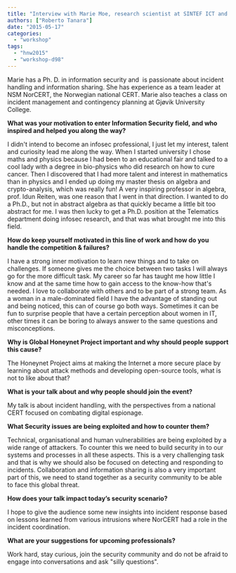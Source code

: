 ```yaml
---
title: "Interview with Marie Moe, research scientist at SINTEF ICT and Security Diva at Honeynet Workshop in Stavanger"
authors: ["Roberto Tanara"]
date: "2015-05-17"
categories: 
  - "workshop"
tags: 
  - "hnw2015"
  - "workshop-d98"
---
```


Marie has a Ph. D. in information security and  is passionate about incident handling and information sharing. She has experience as a team leader at NSM NorCERT, the Norwegian national CERT. Marie also teaches a class on incident management and contingency planning at Gjøvik University College.

  

**What was your motivation to enter Information Security field, and who inspired and helped you along the way?**

  

I didn't intend to become an infosec professional, I just let my interest, talent and curiosity lead me along the way. When I started university I chose maths and physics because I had been to an educational fair and talked to a cool lady with a degree in bio-physics who did research on how to cure cancer. Then I discovered that I had more talent and interest in mathematics than in physics and I ended up doing my master thesis on algebra and crypto-analysis, which was really fun! A very inspiring professor in algebra, prof. Idun Reiten, was one reason that I went in that direction. I wanted to do a Ph.D., but not in abstract algebra as that quickly became a little bit too abstract for me. I was then lucky to get a Ph.D. position at the Telematics department doing infosec research, and that was what brought me into this field.

  

**How do keep yourself motivated in this line of work and how do you handle the competition &amp; failures?**

  

I have a strong inner motivation to learn new things and to take on challenges. If someone gives me the choice between two tasks I will always go for the more difficult task. My career so far has taught me how little I know and at the same time how to gain access to the know-how that's needed. I love to collaborate with others and to be part of a strong team. As a woman in a male-dominated field I have the advantage of standing out and being noticed, this can of course go both ways. Sometimes it can be fun to surprise people that have a certain perception about women in IT, other times it can be boring to always answer to the same questions and misconceptions.

  

**Why is Global Honeynet Project important and why should people support this cause?**

  

The Honeynet Project aims at making the Internet a more secure place by learning about attack methods and developing open-source tools, what is not to like about that?

  

**What is your talk about and why people should join the event?**

  

My talk is about incident handling, with the perspectives from a national CERT focused on combating digital espionage.

  

**What Security issues are being exploited and how to counter them?**

  

Technical, organisational and human vulnerabilities are being exploited by a wide range of attackers. To counter this we need to build security in to our systems and processes in all these aspects. This is a very challenging task and that is why we should also be focused on detecting and responding to incidents. Collaboration and information sharing is also a very important part of this, we need to stand together as a security community to be able to face this global threat.

  

**How does your talk impact today’s security scenario?**

  

I hope to give the audience some new insights into incident response based on lessons learned from various intrusions where NorCERT had a role in the incident coordination.

  

**What are your suggestions for upcoming professionals?**

  

Work hard, stay curious, join the security community and do not be afraid to engage into conversations and ask "silly questions".

